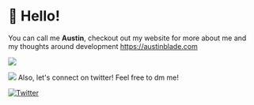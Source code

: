 # 👋 Hello!

You can call me **Austin**, checkout out my website for more about me and my thoughts around development https://austinblade.com

![](https://komarev.com/ghpvc/?username=THATBLADEBOY&color=gray)

![](https://hit.yhype.me/github/profile?user_id=38840331)
Also, let's connect on twitter! Feel free to dm me!

[![Twitter](https://img.shields.io/twitter/url/https/twitter.com/_austinblade.svg?style=social&label=Follow%20%40_austinblade)](https://twitter.com/_austinblade)
